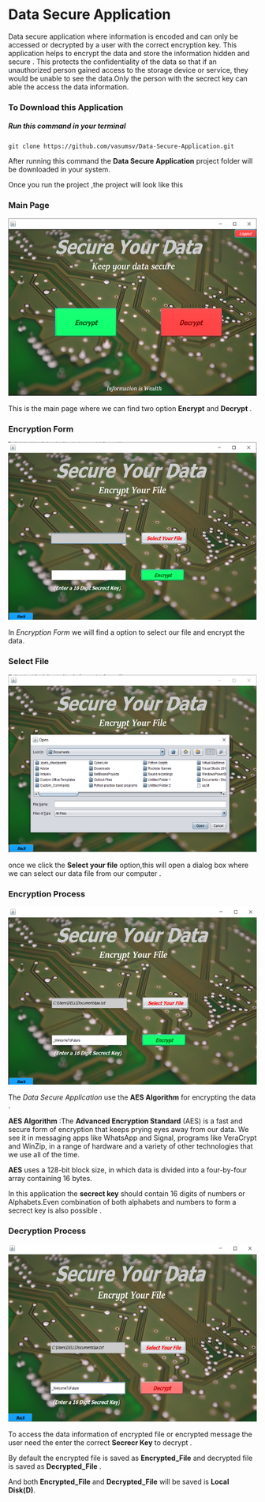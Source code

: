 #  Data Secure Application

 Data secure application  where information is encoded and can only be accessed or decrypted by a user with the correct encryption key.
 This application helps to encrypt the data and store the  information hidden and secure . This protects the confidentiality of the data so that if an unauthorized person gained access to the storage device or service, they would be unable to see the data.Only the person with the secrect key can able the access the data information.

 

### To Download this Application
 ##### Run this command in your terminal
 ```Python3
 git clone https://github.com/vasumsv/Data-Secure-Application.git
 ```
 After running this command the **Data Secure Application** project folder will be downloaded in your system.

  Once you run the project ,the project will look like this
 

 ### Main Page



![1](https://github.com/vasumsv/Data-Secure-Application/blob/master/Screenshots/1.png)



This is the main page where we can find  two option **Encrypt** and **Decrypt** .


 ### Encryption Form 



![2](https://github.com/vasumsv/Data-Secure-Application/blob/master/Screenshots/2.png)



 In _Encryption Form_ we will find a option to select our file and encrypt the data.


### Select File



![3](https://github.com/vasumsv/Data-Secure-Application/blob/master/Screenshots/3.png)



once we click the **Select your file** option,this will open a dialog box where we can select our data file from our computer . 


### Encryption Process



![4](https://github.com/vasumsv/Data-Secure-Application/blob/master/Screenshots/4.png)



The  _Data Secure Application_ use the **AES Algorithm** for encrypting the data .

**AES Algorithm** :The **Advanced Encryption Standard** (AES) is a fast and secure form of encryption that keeps prying eyes away from our data. We see it in messaging apps like WhatsApp and Signal, programs like VeraCrypt and WinZip, in a range of hardware and a variety of other technologies that we use all of the time.

**AES** uses a 128-bit block size, in which data is divided into a four-by-four array containing 16 bytes.

In this application the **secrect key** should contain 16 digits of numbers or Alphabets.Even combination  of  both alphabets and numbers to form a secrect key is also possible .  


### Decryption Process



![6](https://github.com/vasumsv/Data-Secure-Application/blob/master/Screenshots/6.png)



To access the data information of encrypted file or encrypted message the user need the enter the correct **Secrecr Key** to decrypt .






By default the encrypted file is saved as **Encrypted_File** and decrypted file is saved as **Decrypted_File** .

And both **Encrypted_File** and **Decrypted_File** will be saved is **Local Disk(D)**.

 


